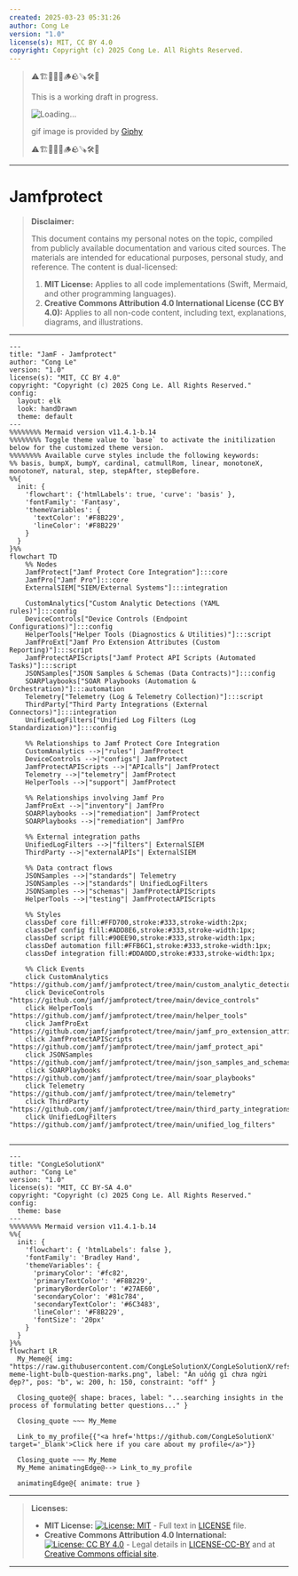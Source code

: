 ```yaml
---
created: 2025-03-23 05:31:26
author: Cong Le
version: "1.0"
license(s): MIT, CC BY 4.0
copyright: Copyright (c) 2025 Cong Le. All Rights Reserved.
---
```


> ⚠️🏗️🚧🦺🧱🪵🪨🪚🛠️👷
> 
> This is a working draft in progress.
> 
> ![Loading...](https://media3.giphy.com/media/v1.Y2lkPTc5MGI3NjExZDJxZWZzZjF4aXkzNnkxMzlyZ21tdnZ0eDJhcjluNm1lZ2VweHU3ciZlcD12MV9pbnRlcm5hbF9naWZfYnlfaWQmY3Q9Zw/VX7yEoXAFf8as/giphy.gif)
> 
> gif image is provided by [Giphy](https://giphy.com)
> 
> ⚠️🏗️🚧🦺🧱🪵🪨🪚🛠️👷

----


# Jamfprotect
> **Disclaimer:**
>
> This document contains my personal notes on the topic,
> compiled from publicly available documentation and various cited sources.
> The materials are intended for educational purposes, personal study, and reference.
> The content is dual-licensed:
> 1. **MIT License:** Applies to all code implementations (Swift, Mermaid, and other programming languages).
> 2. **Creative Commons Attribution 4.0 International License (CC BY 4.0):** Applies to all non-code content, including text, explanations, diagrams, and illustrations.
---


```mermaid
---
title: "JamF - Jamfprotect"
author: "Cong Le"
version: "1.0"
license(s): "MIT, CC BY 4.0"
copyright: "Copyright (c) 2025 Cong Le. All Rights Reserved."
config:
  layout: elk
  look: handDrawn
  theme: default
---
%%%%%%%% Mermaid version v11.4.1-b.14
%%%%%%%% Toggle theme value to `base` to activate the initilization below for the customized theme version.
%%%%%%%% Available curve styles include the following keywords:
%% basis, bumpX, bumpY, cardinal, catmullRom, linear, monotoneX, monotoneY, natural, step, stepAfter, stepBefore.
%%{
  init: {
    'flowchart': {'htmlLabels': true, 'curve': 'basis' },
    'fontFamily': 'Fantasy',
    'themeVariables': {
      'textColor': '#F8B229',
      'lineColor': '#F8B229'
    }
  }
}%%
flowchart TD
    %% Nodes
    JamfProtect["Jamf Protect Core Integration"]:::core
    JamfPro["Jamf Pro"]:::core
    ExternalSIEM["SIEM/External Systems"]:::integration

    CustomAnalytics["Custom Analytic Detections (YAML rules)"]:::config
    DeviceControls["Device Controls (Endpoint Configurations)"]:::config
    HelperTools["Helper Tools (Diagnostics & Utilities)"]:::script
    JamfProExt["Jamf Pro Extension Attributes (Custom Reporting)"]:::script
    JamfProtectAPIScripts["Jamf Protect API Scripts (Automated Tasks)"]:::script
    JSONSamples["JSON Samples & Schemas (Data Contracts)"]:::config
    SOARPlaybooks["SOAR Playbooks (Automation & Orchestration)"]:::automation
    Telemetry["Telemetry (Log & Telemetry Collection)"]:::script
    ThirdParty["Third Party Integrations (External Connectors)"]:::integration
    UnifiedLogFilters["Unified Log Filters (Log Standardization)"]:::config

    %% Relationships to Jamf Protect Core Integration
    CustomAnalytics -->|"rules"| JamfProtect
    DeviceControls -->|"configs"| JamfProtect
    JamfProtectAPIScripts -->|"APIcalls"| JamfProtect
    Telemetry -->|"telemetry"| JamfProtect
    HelperTools -->|"support"| JamfProtect

    %% Relationships involving Jamf Pro
    JamfProExt -->|"inventory"| JamfPro
    SOARPlaybooks -->|"remediation"| JamfProtect
    SOARPlaybooks -->|"remediation"| JamfPro

    %% External integration paths
    UnifiedLogFilters -->|"filters"| ExternalSIEM
    ThirdParty -->|"externalAPIs"| ExternalSIEM

    %% Data contract flows
    JSONSamples -->|"standards"| Telemetry
    JSONSamples -->|"standards"| UnifiedLogFilters
    JSONSamples -->|"schemas"| JamfProtectAPIScripts
    HelperTools -->|"testing"| JamfProtectAPIScripts

    %% Styles
    classDef core fill:#FFD700,stroke:#333,stroke-width:2px;
    classDef config fill:#ADD8E6,stroke:#333,stroke-width:1px;
    classDef script fill:#90EE90,stroke:#333,stroke-width:1px;
    classDef automation fill:#FFB6C1,stroke:#333,stroke-width:1px;
    classDef integration fill:#DDA0DD,stroke:#333,stroke-width:1px;

    %% Click Events
    click CustomAnalytics "https://github.com/jamf/jamfprotect/tree/main/custom_analytic_detections"
    click DeviceControls "https://github.com/jamf/jamfprotect/tree/main/device_controls"
    click HelperTools "https://github.com/jamf/jamfprotect/tree/main/helper_tools"
    click JamfProExt "https://github.com/jamf/jamfprotect/tree/main/jamf_pro_extension_attributes"
    click JamfProtectAPIScripts "https://github.com/jamf/jamfprotect/tree/main/jamf_protect_api"
    click JSONSamples "https://github.com/jamf/jamfprotect/tree/main/json_samples_and_schemas"
    click SOARPlaybooks "https://github.com/jamf/jamfprotect/tree/main/soar_playbooks"
    click Telemetry "https://github.com/jamf/jamfprotect/tree/main/telemetry"
    click ThirdParty "https://github.com/jamf/jamfprotect/tree/main/third_party_integrations"
    click UnifiedLogFilters "https://github.com/jamf/jamfprotect/tree/main/unified_log_filters"


```




---

<!-- 
```mermaid
%% Current Mermaid version
info
```  -->


```mermaid
---
title: "CongLeSolutionX"
author: "Cong Le"
version: "1.0"
license(s): "MIT, CC BY-SA 4.0"
copyright: "Copyright (c) 2025 Cong Le. All Rights Reserved."
config:
  theme: base
---
%%%%%%%% Mermaid version v11.4.1-b.14
%%{
  init: {
    'flowchart': { 'htmlLabels': false },
    'fontFamily': 'Bradley Hand',
    'themeVariables': {
      'primaryColor': '#fc82',
      'primaryTextColor': '#F8B229',
      'primaryBorderColor': '#27AE60',
      'secondaryColor': '#81c784',
      'secondaryTextColor': '#6C3483',
      'lineColor': '#F8B229',
      'fontSize': '20px'
    }
  }
}%%
flowchart LR
  My_Meme@{ img: "https://raw.githubusercontent.com/CongLeSolutionX/CongLeSolutionX/refs/heads/main/assets/images/My-meme-light-bulb-question-marks.png", label: "Ăn uống gì chưa ngừi đẹp?", pos: "b", w: 200, h: 150, constraint: "off" }

  Closing_quote@{ shape: braces, label: "...searching insights in the process of formulating better questions..." }

  Closing_quote ~~~ My_Meme
    
  Link_to_my_profile{{"<a href='https://github.com/CongLeSolutionX' target='_blank'>Click here if you care about my profile</a>"}}

  Closing_quote ~~~ My_Meme
  My_Meme animatingEdge@--> Link_to_my_profile
  
  animatingEdge@{ animate: true }

```

---
> **Licenses:**
>
> - **MIT License:**  [![License: MIT](https://img.shields.io/badge/License-MIT-yellow.svg)](LICENSE) - Full text in [LICENSE](LICENSE) file.
> - **Creative Commons Attribution 4.0 International:** [![License: CC BY 4.0](https://licensebuttons.net/l/by/4.0/88x31.png)](LICENSE-CC-BY) - Legal details in [LICENSE-CC-BY](LICENSE-CC-BY) and at [Creative Commons official site](http://creativecommons.org/licenses/by/4.0/).
> 
---
